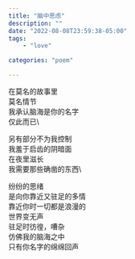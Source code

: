 ```yaml
---
title: "脑中思虑"
description: ""
date: "2022-08-08T23:59:38-05:00"
tags: 
    - "love"

categories: "poem"

---
```

在莫名的故事里\
莫名情节\
我承认脑海是你的名字\
仅此而已\

另有部分不为我控制\
我羞于启齿的阴暗面\
在夜里滋长\
我需要那些确凿的东西\

纷纷的思绪\
是向你靠近又驻足的多情\
靠近你时一切都是浪漫的\
世界变无声\
驻足时彷徨，嘈杂\
仿佛我的脑海之中\
只有你名字的绵绵回声
